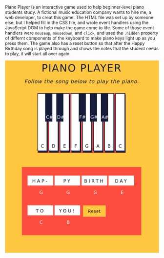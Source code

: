 Piano Player is an interactive game used to help beginner-level piano students study. A fictional music education company wants to hire me, a web developer, to creat this game. The HTML file was set up by someone else, but I helped fill in the CSS file, and wrote event handlers using the JavaScript DOM to help make the game come to life. Some of those event handlers were `mouseup`, `mousedown`, and `click`, and used the `.hidden` property of differnt components of the keyboard to make piano keys light up as you press them. The game also has a reset button so that after the Happy Birthday song is played through and shows the notes that the student needs to play, it will start all over again.

<p align="center">
  <img src="piano_player.png" alt="example website image"/>
</p>
